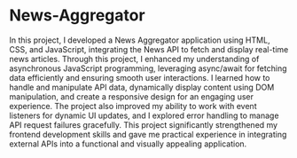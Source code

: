 # News-Aggregator
 In this project, I developed a News Aggregator application using HTML, CSS, and JavaScript, integrating the News API to fetch and display real-time news articles. Through this project, I enhanced my understanding of asynchronous JavaScript programming, leveraging async/await for fetching data efficiently and ensuring smooth user interactions.  I learned how to handle and manipulate API data, dynamically display content using DOM manipulation, and create a responsive design for an engaging user experience. The project also improved my ability to work with event listeners for dynamic UI updates, and I explored error handling to manage API request failures gracefully.  This project significantly strengthened my frontend development skills and gave me practical experience in integrating external APIs into a functional and visually appealing application.

